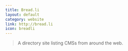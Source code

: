```yaml
---
title: Bread.li
layout: default
category: website
link: http://bread.li
icon: breadli
---
```


> A directory site listing CMSs from around the web.
